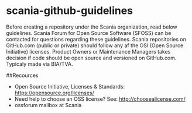 # scania-github-guidelines
Before creating a repository under the Scania organization, read below guidelines. Scania Forum for Open Source Software (SFOSS) can be contacted for questions regarding these guidelines. 
Scania repositories on GitHub.com (public or private) should follow any af the OSI (Open Source Initiative) licenses.
Product Owners or Maintenance Managers takes decision if code should be open source and versioned on GitHub.com. Typicaly made via BIA/TVA.

##Recources
- Open Source Initiative, Licenses & Standards: https://opensource.org/licenses/
- Need help to choose an OSS license? See: http://choosealicense.com/
- ossforum mailbox at Scania 
